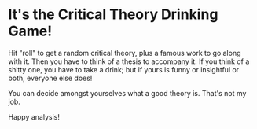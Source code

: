 # It's the Critical Theory Drinking Game!

Hit "roll" to get a random critical theory, plus a famous work to go along with it.  Then you have to think of a thesis to accompany it.  If you think of a shitty one, you have to take a drink; but if yours is funny or insightful or both, everyone else does!

You can decide amongst yourselves what a good theory is.  That's not my job.

Happy analysis!
